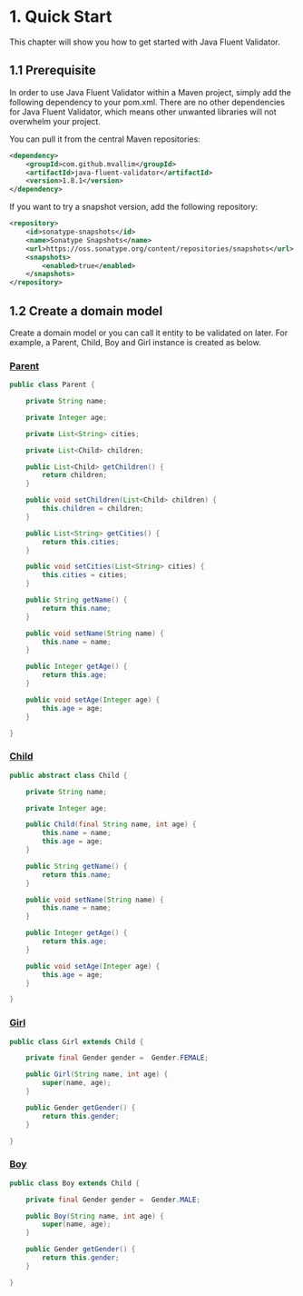# 1. Quick Start

This chapter will show you how to get started with Java Fluent Validator.

## 1.1 Prerequisite

In order to use Java Fluent Validator within a Maven project, simply add the following dependency to your pom.xml. There are no other dependencies for Java Fluent Validator, which means other unwanted libraries will not overwhelm your project.

You can pull it from the central Maven repositories:

```xml
<dependency>
    <groupId>com.github.mvallim</groupId>
    <artifactId>java-fluent-validator</artifactId>
    <version>1.8.1</version>
</dependency>
```

If you want to try a snapshot version, add the following repository:

```xml
<repository>
    <id>sonatype-snapshots</id>
    <name>Sonatype Snapshots</name>
    <url>https://oss.sonatype.org/content/repositories/snapshots</url>
    <snapshots>
        <enabled>true</enabled>
    </snapshots>
</repository>
```

## 1.2 Create a domain model

Create a domain model or you can call it entity to be validated on later. For example, a Parent, Child, Boy and Girl instance is created as below.

### [Parent](../src/test/java/br/com/fluentvalidator/model/Parent.java)

```java
public class Parent {

    private String name;

    private Integer age;

    private List<String> cities;

    private List<Child> children;

    public List<Child> getChildren() {
        return children;
    }

    public void setChildren(List<Child> children) {
        this.children = children;
    }

    public List<String> getCities() {
        return this.cities;
    }

    public void setCities(List<String> cities) {
        this.cities = cities;
    }

    public String getName() {
        return this.name;
    }

    public void setName(String name) {
        this.name = name;
    }

    public Integer getAge() {
        return this.age;
    }

    public void setAge(Integer age) {
        this.age = age;
    }

}
```

### [Child](../src/test/java/br/com/fluentvalidator/model/Child.java)

```java
public abstract class Child {

    private String name;

    private Integer age;

    public Child(final String name, int age) {
        this.name = name;
        this.age = age;
    }

    public String getName() {
        return this.name;
    }

    public void setName(String name) {
        this.name = name;
    }

    public Integer getAge() {
        return this.age;
    }

    public void setAge(Integer age) {
        this.age = age;
    }

}
```

### [Girl](../src/test/java/br/com/fluentvalidator/model/Girl.java)

```java
public class Girl extends Child {

    private final Gender gender =  Gender.FEMALE;

    public Girl(String name, int age) {
        super(name, age);
    }

    public Gender getGender() {
        return this.gender;
    }

}
```

### [Boy](../src/test/java/br/com/fluentvalidator/model/Boy.java)

```java
public class Boy extends Child {

    private final Gender gender =  Gender.MALE;

    public Boy(String name, int age) {
        super(name, age);
    }

    public Gender getGender() {
        return this.gender;
    }

}
```
